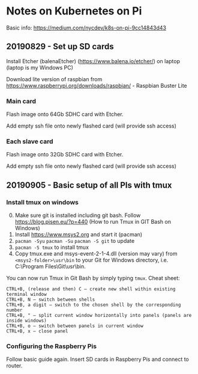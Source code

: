 # Notes on Kubernetes on Pi

Basic info: https://medium.com/nycdev/k8s-on-pi-9cc14843d43

## 20190829 - Set up SD cards 

Install Etcher (balenaEtcher) (https://www.balena.io/etcher/) on laptop (laptop is my Windows PC)

Download lite version of raspbian from https://www.raspberrypi.org/downloads/raspbian/ - Raspbian Buster Lite

### Main card
Flash image onto 64Gb SDHC card with Etcher.

Add empty ssh file onto newly flashed card (will provide ssh access)

### Each slave card
Flash image onto 32Gb SDHC card with Etcher.

Add empty ssh file onto newly flashed card (will provide ssh access)

## 20190905 - Basic setup of all PIs with tmux

### Install tmux on windows

0) Make sure git is installed including git bash.  Follow https://blog.pjsen.eu/?p=440 (How to run Tmux in GIT Bash on Windows)
1) Install https://www.msys2.org and start it (pacman) 
2) `pacman -Syu` `pacman -Su` `pacman -S git` to update
3) `pacman -S tmux` to install tmux
4) Copy tmux.exe and msys-event-2-1-4.dll (version may vary) from `<msys2-folder>\usr\bin` to your Git for Windows directory, i.e. C:\Program Files\Git\usr\bin. 

You can now run Tmux in Git Bash by simply typing `tmux`.  Cheat sheet:

```
CTRL+B, (release and then) C — create new shell within existing terminal window
CTRL+B, N — switch between shells
CTRL+B, a digit — switch to the chosen shell by the corresponding number
CTRL+B, " — split current window horizontally into panels (panels are inside windows)
CTRL+B, o — switch between panels in current window
CTRL+B, x — close panel
```
### Configuring the Raspberry Pis 

Follow basic guide again.  Insert SD cards in Raspberry Pis and connect to router.



